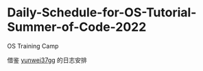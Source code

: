 # Daily-Schedule-for-OS-Tutorial-Summer-of-Code-2022

OS Training Camp

借鉴 [yunwei37](https://github.com/yunwei37)gg 的日志安排
